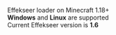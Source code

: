 Effekseer loader on Minecraft 1.18+ <br>
**Windows** and **Linux** are supported <br>
Current Effekseer version is **1.6**


